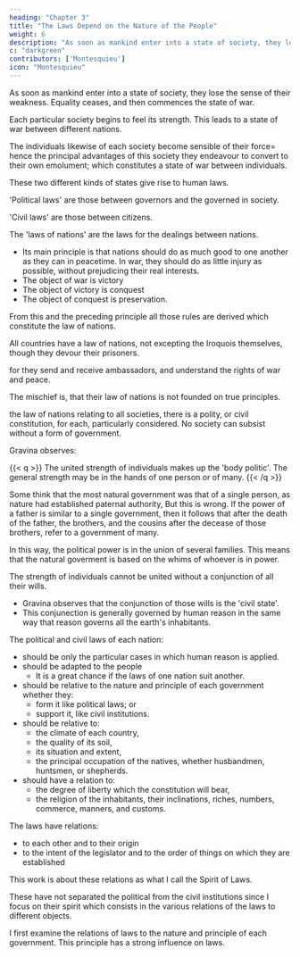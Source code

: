 ```yaml
---
heading: "Chapter 3"
title: "The Laws Depend on the Nature of the People"
weight: 6
description: "As soon as mankind enter into a state of society, they lose the sense of their weakness. Equality ceases, and then commences the state of war"
c: "darkgreen"
contributors: ['Montesquieu']
icon: "Montesquieu"
---
```



As soon as mankind enter into a state of society, they lose the sense of their weakness. Equality ceases, and then commences the state of war.

Each particular society begins to feel its strength. This leads to a state of war between different nations. 

The individuals likewise of each society become sensible of their force= hence the principal advantages of this society they endeavour to convert to their own emolument; which constitutes a state of war between individuals.

These two different kinds of states give rise to human laws.

<!-- Considered as inhabitants of so great a planet, which necessarily contains a variety of nations, they have laws relative to their mutual intercourse, which is what we call 
 -->

'Political laws' are those between governors and the governed in society.  

'Civil laws' are those between citizens.

The 'laws of nations' are the laws for the dealings between nations. 
- Its main principle is that nations should do as much good to one another as they can in peacetime. In war, they should do as little injury as possible, without prejudicing their real interests.
- The object of war is victory
- The object of victory is conquest
- The object of conquest is preservation.

From this and the preceding principle all those rules are derived which constitute the law of nations.

All countries have a law of nations, not excepting the Iroquois themselves, though they devour their prisoners.

for they send and receive ambassadors, and understand the rights of war and peace.

The mischief is, that their law of nations is not founded on true principles.

the law of nations relating to all societies, there is a polity, or civil constitution, for each, particularly considered. No society can subsist without a form of government. 

Gravina observes:

{{< q >}}
The united strength of individuals makes up the 'body politic'. The general strength may be in the hands of one person or of many.
{{< /q >}}


Some think that the most natural government was that of a single person, as nature had established paternal authority, But this is wrong. If the power of a father is similar to a single government, then it follows that after the death of the father, the brothers, and the cousins after the decease of those brothers, refer to a government of many. 

In this way, the political power is in the union of several families. This means that the natural goverment is based on the whims of whoever is in power. 

The strength of individuals cannot be united without a conjunction of all their wills. 
- Gravina observes that the conjunction of those wills is the 'civil state'.
- This conjunection is generally governed by human reason in the same way that reason governs all the earth's inhabitants.

The political and civil laws of each nation:
- should be only the particular cases in which human reason is applied.
- should be adapted to the people
  - It is a great chance if the laws of one nation suit another. 
- should be relative to the nature and principle of each government whether they:
  - form it like political laws; or
  - support it, like civil institutions.
- should be relative to:
  - the climate of each country,
  - the quality of its soil,
  - its situation and extent,
  - the principal occupation of the natives, whether husbandmen, huntsmen, or shepherds.
- should have a relation to:
  - the degree of liberty which the constitution will bear,
  - the religion of the inhabitants, their inclinations, riches, numbers, commerce, manners, and customs.

The laws have relations:
- to each other and to their origin
- to the intent of the legislator and to the order of things on which they are established

<!--  in all which different lights they should be considered. -->

This work is about these relations as what I call the Spirit of Laws. 

These have not separated the political from the civil institutions since I focus on their spirit which consists in the various relations of the laws to different objects.

<!-- , it is not so much my business to follow the natural order of laws, as that of these relations and objects. -->

I first examine the relations of laws to the nature and principle of each government. This principle has a strong influence on laws. <!-- , I shall make it my study to understand it thoroughly; and, if I can but once establish it, the laws will soon appear to flow from thence as from their source. I shall proceed afterwards to other more particular relations.
 -->